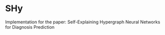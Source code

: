 # SHy
Implementation for the paper: Self-Explaining Hypergraph Neural Networks for Diagnosis Prediction
